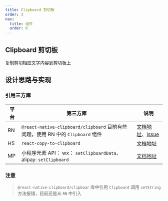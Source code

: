 ```yaml
---
title: Clipboard 剪切板
order: 3
nav:
  title: 组件
  order: 0
---
```


## Clipboard 剪切板

复制剪切相应文字内容到剪切板上

## 设计思路与实现

### 引用三方库

| 平台 | 第三方库                                                                        | 说明                                                                                                                                                |
| ---- | ------------------------------------------------------------------------------- | --------------------------------------------------------------------------------------------------------------------------------------------------- |
| RN   | `@react-native-clipboard/clipboard` 目前有些问题，使用 RN 中的 `Clipboard` 组件 | [文档地址](https://www.npmjs.com/package/@react-native-clipboard/clipboard)、[issue](https://github.com/react-native-clipboard/clipboard/issues/71) |
| H5   | `react-copy-to-clipboard`                                                       | [文档地址](https://www.npmjs.com/search?q=react-copy-to-clipboard)                                                                                  |
| MP   | 小程序元素 API： wx： `setClipboardData`、alipay: `setClipboard`                | [文档地址](https://developers.weixin.qq.com/miniprogram/dev/api/device/clipboard/wx.setClipboardData.html)                                          |

### 注意

> `@react-native-clipboard/clipboar` 库中引用 `Clipboard` 调用 `setString` 方法报错，目前还是从 `RN` 中引入

